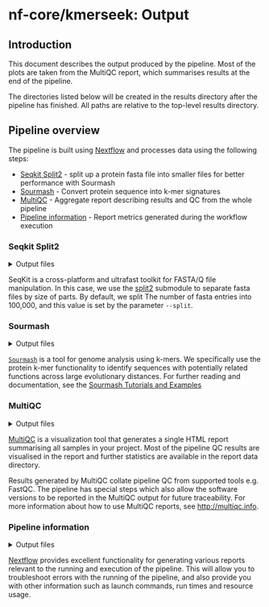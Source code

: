 # nf-core/kmerseek: Output

## Introduction

This document describes the output produced by the pipeline. Most of the plots are taken from the MultiQC report, which summarises results at the end of the pipeline.

The directories listed below will be created in the results directory after the pipeline has finished. All paths are relative to the top-level results directory.

<!-- TODO nf-core: Write this documentation describing your workflow's output -->

## Pipeline overview

The pipeline is built using [Nextflow](https://www.nextflow.io/) and processes data using the following steps:

- [Seqkit Split2](#seqkit-split2) - split up a protein fasta file into smaller files for better performance with Sourmash
- [Sourmash](#sourmash) - Convert protein sequence into k-mer signatures
- [MultiQC](#multiqc) - Aggregate report describing results and QC from the whole pipeline
- [Pipeline information](#pipeline-information) - Report metrics generated during the workflow execution

### Seqkit Split2

<details markdown="1">
<summary>Output files</summary>

- `seqkit/<sample_name>`
  - `<sample_name>.part_*.fasta.gz` Subset of fasta file, split into 100,000 fasta entries at a time

</details>

<!-- Cribbed from https://nf-co.re/funcscan/dev/docs/output -->

SeqKit is a cross-platform and ultrafast toolkit for FASTA/Q file manipulation. In this case, we use the [split2](https://bioinf.shenwei.me/seqkit/usage/#split2) submodule to separate fasta files by size of parts. By default, we split The number of fasta entries into 100,000, and this value is set by the parameter `--split`.

### Sourmash

<details markdown="1">
<summary>Output files</summary>

- `sourmash/`
  - `*.sig`: FastQC report containing quality metrics.

</details>

[`Sourmash`](https://sourmash.readthedocs.io/) is a tool for genome analysis using k-mers. We specifically use the protein k-mer functionality to identify sequences with potentially related functions across large evolutionary distances. For further reading and documentation, see the [Sourmash Tutorials and Examples](https://sourmash.readthedocs.io/en/latest/sidebar.html)

### MultiQC

<details markdown="1">
<summary>Output files</summary>

- `multiqc/`
  - `multiqc_report.html`: a standalone HTML file that can be viewed in your web browser.
  - `multiqc_data/`: directory containing parsed statistics from the different tools used in the pipeline.
  - `multiqc_plots/`: directory containing static images from the report in various formats.

</details>

[MultiQC](http://multiqc.info) is a visualization tool that generates a single HTML report summarising all samples in your project. Most of the pipeline QC results are visualised in the report and further statistics are available in the report data directory.

Results generated by MultiQC collate pipeline QC from supported tools e.g. FastQC. The pipeline has special steps which also allow the software versions to be reported in the MultiQC output for future traceability. For more information about how to use MultiQC reports, see <http://multiqc.info>.

### Pipeline information

<details markdown="1">
<summary>Output files</summary>

- `pipeline_info/`
  - Reports generated by Nextflow: `execution_report.html`, `execution_timeline.html`, `execution_trace.txt` and `pipeline_dag.dot`/`pipeline_dag.svg`.
  - Reports generated by the pipeline: `pipeline_report.html`, `pipeline_report.txt` and `software_versions.yml`. The `pipeline_report*` files will only be present if the `--email` / `--email_on_fail` parameter's are used when running the pipeline.
  - Reformatted samplesheet files used as input to the pipeline: `samplesheet.valid.csv`.
  - Parameters used by the pipeline run: `params.json`.

</details>

[Nextflow](https://www.nextflow.io/docs/latest/tracing.html) provides excellent functionality for generating various reports relevant to the running and execution of the pipeline. This will allow you to troubleshoot errors with the running of the pipeline, and also provide you with other information such as launch commands, run times and resource usage.
